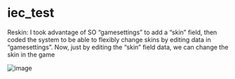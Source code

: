 # iec_test

Reskin:
I took advantage of SO “gamesettings” to add a “skin” field, then coded the system to be able to flexibly change skins by editing data in “gamesettings”. Now, just by editing the “skin” field data, we can change the skin in the game

![image](https://github.com/HoangGiaDat/iec_test/assets/74546326/c91505e1-1f28-4e8c-aeeb-8b136428daa2)



